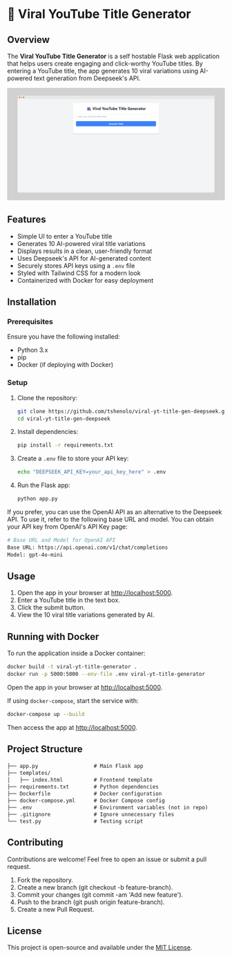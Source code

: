 # 🚀 Viral YouTube Title Generator

## Overview
The **Viral YouTube Title Generator** is a self hostable Flask web application that helps users create engaging and click-worthy YouTube titles. By entering a YouTube title, the app generates 10 viral variations using AI-powered text generation from Deepseek's API.

![Screenshot](app-screenshot.png)

## Features
- Simple UI to enter a YouTube title
- Generates 10 AI-powered viral title variations
- Displays results in a clean, user-friendly format
- Uses Deepseek's API for AI-generated content
- Securely stores API keys using a `.env` file
- Styled with Tailwind CSS for a modern look
- Containerized with Docker for easy deployment

## Installation

### Prerequisites
Ensure you have the following installed:
- Python 3.x
- pip
- Docker (if deploying with Docker)

### Setup
1. Clone the repository:
   ```sh
   git clone https://github.com/tshenolo/viral-yt-title-gen-deepseek.git
   cd viral-yt-title-gen-deepseek
   ```
2. Install dependencies:
   ```sh
   pip install -r requirements.txt
   ```
3. Create a `.env` file to store your API key:
   ```sh
   echo "DEEPSEEK_API_KEY=your_api_key_here" > .env
   ```
4. Run the Flask app:
   ```sh
   python app.py
   ```

If you prefer, you can use the OpenAI API as an alternative to the Deepseek API. To use it, refer to the following base URL and model. You can obtain your API key from OpenAI's API Key page:
   ```sh
   # Base URL and Model for OpenAI API
   Base URL: https://api.openai.com/v1/chat/completions
   Model: gpt-4o-mini
   ```

## Usage
1. Open the app in your browser at [http://localhost:5000](http://localhost:5000).
2. Enter a YouTube title in the text box.
3. Click the submit button.
4. View the 10 viral title variations generated by AI.

## Running with Docker
To run the application inside a Docker container:
```sh
docker build -t viral-yt-title-generator .
docker run -p 5000:5000 --env-file .env viral-yt-title-generator
```

Open the app in your browser at [http://localhost:5000](http://localhost:5000).

If using `docker-compose`, start the service with:
```sh
docker-compose up --build
```

Then access the app at [http://localhost:5000](http://localhost:5000).

## Project Structure
```
├── app.py                  # Main Flask app
├── templates/
│   ├── index.html          # Frontend template
├── requirements.txt        # Python dependencies
├── Dockerfile              # Docker configuration
├── docker-compose.yml      # Docker Compose config
├── .env                    # Environment variables (not in repo)
├── .gitignore              # Ignore unnecessary files
└── test.py                 # Testing script
```

## Contributing
Contributions are welcome! Feel free to open an issue or submit a pull request.

1. Fork the repository.
2. Create a new branch (git checkout -b feature-branch).
3. Commit your changes (git commit -am 'Add new feature').
4. Push to the branch (git push origin feature-branch).
5. Create a new Pull Request.

## License
This project is open-source and available under the [MIT License](LICENSE).


